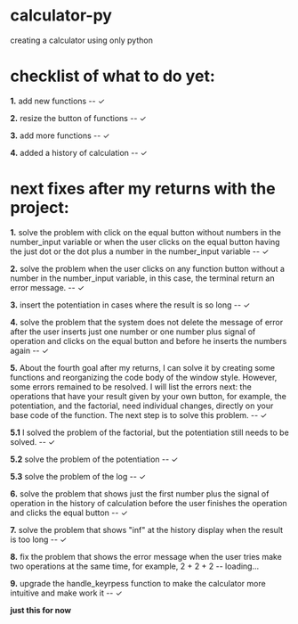 # calculator-py
creating a calculator using only python


# checklist of what to do yet:
**1.** add new functions -- ✓

**2.** resize the button of functions -- ✓

**3.** add more functions -- ✓

**4.** added a history of calculation -- ✓

# next fixes after my returns with the project:

**1.** solve the problem with click on the equal button without numbers in the number_input variable or when the user clicks on the equal button having the just dot or the dot plus a number in the number_input variable -- ✓

**2.** solve the problem when the user clicks on any function button without a number in the number_input variable, in this case, the terminal return an error message. -- ✓

**3.** insert the potentiation in cases where the result is so long -- ✓

**4.** solve the problem that the system does not delete the message of error after the user inserts just one number or one number plus signal of operation and clicks on the equal button and before he inserts the numbers again -- ✓

**5.** About the fourth goal after my returns, I can solve it by creating some functions and reorganizing the code body of the window style. However, some errors remained to be resolved. I will list the errors next: the operations that have your result given by your own button, for example, the potentiation, and the factorial, need individual changes, directly on your base code of the function. The next step is to solve this problem. -- ✓ 

**5.1** I solved the problem of the factorial, but the potentiation still needs to be solved. -- ✓

**5.2** solve the problem of the potentiation -- ✓

**5.3** solve the problem of the log -- ✓

**6.** solve the problem that shows just the first number plus the signal of operation in the history of calculation before the user finishes the operation and clicks the equal button -- ✓

**7.** solve the problem that shows "inf" at the history display when the result is too long -- ✓

**8.** fix the problem that shows the error message when the user tries make two operations at the same time, for example, 2 + 2 + 2 -- loading...

**9.** upgrade the handle_keyrpess function to make the calculator more intuitive and make work it -- ✓

**just this for now**
